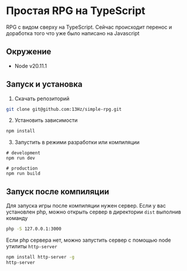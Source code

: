 # Простая RPG на TypeScript
RPG с видом сверху на TypeScript. Сейчас происходит перенос и доработка того что уже было написано на Javascript

## Окружение
* Node v20.11.1

## Запуск и установка
1. Скачать репозиторий
```bash
git clone git@github.com:13Hz/simple-rpg.git
```
2. Установить зависимости
```bash
npm install
```
3. Запустить в режими разработки или компиляции
```
# development
npm run dev

# production
npm run build
```

## Запуск после компиляции
Для запуска игры после компиляции нужен сервер. Если у вас установлен php, можно открыть сервер в директории `dist` выполнив команду
```bash
php -S 127.0.0.1:3000
```
Если php сервера нет, можно запустить сервер с помощью node утилиты `http-server`
```bash
npm install http-server -g
http-server
```
